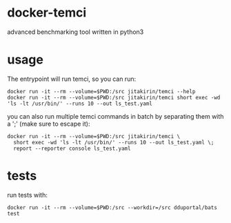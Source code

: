 # docker-temci
advanced benchmarking tool written in python3

# usage
The entrypoint will run temci, so you can run:

    docker run -it --rm --volume=$PWD:/src jitakirin/temci --help
    docker run -it --rm --volume=$PWD:/src jitakirin/temci short exec -wd 'ls -lt /usr/bin/' --runs 10 --out ls_test.yaml

you can also run multiple temci commands in batch by separating them
with a ';' (make sure to escape it):

    docker run -it --rm --volume=$PWD:/src jitakirin/temci \
      short exec -wd 'ls -lt /usr/bin/' --runs 10 --out ls_test.yaml \;
      report --reporter console ls_test.yaml

# tests
run tests with:

    docker run -it --rm --volume=$PWD:/src --workdir=/src dduportal/bats test
